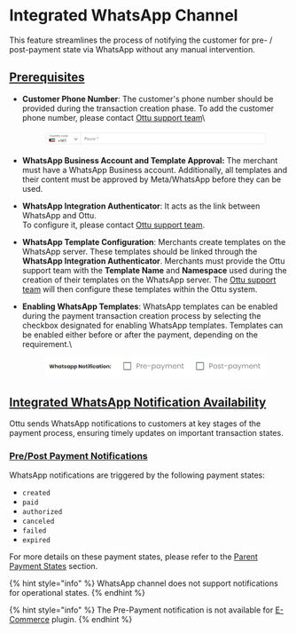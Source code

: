 # Integrated WhatsApp Channel

This feature streamlines the process of notifying the customer for pre- / post-payment state via WhatsApp without any manual intervention.

## [Prerequisites](https://app.gitbook.com/o/RxY0H8C3fNw3knTb5iVs/s/Mhsq1xc7685E7egVxfcG/\~/changes/172/payment/7.-notification-communication-channels/whatsapp-notifications/auto-whatsapp-channel#prerequisites)

*   **Customer Phone Number**: The customer's phone number should be provided during the transaction creation phase. To add the customer phone number, please contact [Ottu support team](mailto:support@ottu.com)\


    <figure><img src="../../../.gitbook/assets/image.png" alt=""><figcaption></figcaption></figure>
* **WhatsApp Business Account and Template Approval:** The merchant must have a WhatsApp Business account. Additionally, all templates and their content must be approved by Meta/WhatsApp before they can be used.
* **WhatsApp Integration Authenticator**: It acts as the link between WhatsApp and Ottu. \
  To configure it, please contact [Ottu support team](mailto:support@ottu.com).
* **WhatsApp Template Configuration**: Merchants create templates on the WhatsApp server. These templates should be linked through the **WhatsApp Integration Authenticator**. Merchants must provide the Ottu support team with the **Template Name** and **Namespace** used during the creation of their templates on the WhatsApp server. The [Ottu support team](mailto:support@ottu.com) will then configure these templates within the Ottu system.
*   **Enabling WhatsApp Templates**: WhatsApp templates can be enabled during the payment transaction creation process by selecting the checkbox designated for enabling WhatsApp templates. Templates can be enabled either before or after the payment, depending on the requirement.\


    <figure><img src="../../../.gitbook/assets/image (2).png" alt=""><figcaption></figcaption></figure>

## [Integrated WhatsApp Notification Availability ](integrated-whatsapp-channel.md#integrated-whatsapp-notification-availability)

Ottu sends WhatsApp notifications to customers at key stages of the payment process, ensuring timely updates on important transaction states.

### [**Pre/Post Payment Notifications** ](integrated-whatsapp-channel.md#pre-post-payment-notifications)

WhatsApp notifications are triggered by the following payment states:

* `created`
* `paid`
* `authorized`
* `canceled`
* `failed`
* `expired`

For more details on these payment states, please refer to the [Parent Payment States](../../payment-tracking/payment-transactions-states.md#parent-states) section.

{% hint style="info" %}
WhatsApp channel does not support notifications for operational states.
{% endhint %}

{% hint style="info" %}
&#x20;The Pre-Payment notification is not available for [E-Commerce](../../plugins/e-commerce.md) plugin.
{% endhint %}
